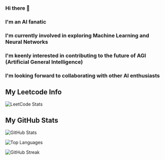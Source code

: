 ### Hi there 👋
### I'm an AI fanatic
### I'm currently involved in exploring Machine Learning and Neural Networks
### I'm keenly interested in contributing to the future of AGI (Artificial General Intelligence)
### I'm looking forward to collaborating with other AI enthusiasts


## My Leetcode Info

![LeetCode Stats](https://leetcard.jacoblin.cool/ABHINDHIRA)

## My GitHub Stats
![GitHub Stats](https://github-readme-stats.vercel.app/api?username=ABHINDHIRAKP&show_icons=true&theme=radical)

![Top Languages](https://github-readme-stats.vercel.app/api/top-langs/?username=ABHINDHIRAKP&layout=compact)

![GitHub Streak](https://github-readme-streak-stats.herokuapp.com/?user=ABHINDHIRAKP)
<!--
**ABHINDHIRAKP/ABHINDHIRAKP** is a ✨ _special_ ✨ repository because its `README.md` (this file) appears on your GitHub profile.

Here are some ideas to get you started:

- 🔭 I’m currently working on ...
- 🌱 I’m currently learning ...
- 👯 I’m looking to collaborate on ...
- 🤔 I’m looking for help with ...
- 💬 Ask me about ...
- 📫 How to reach me: ...
- 😄 Pronouns: ...
- ⚡ Fun fact: ...
-->
